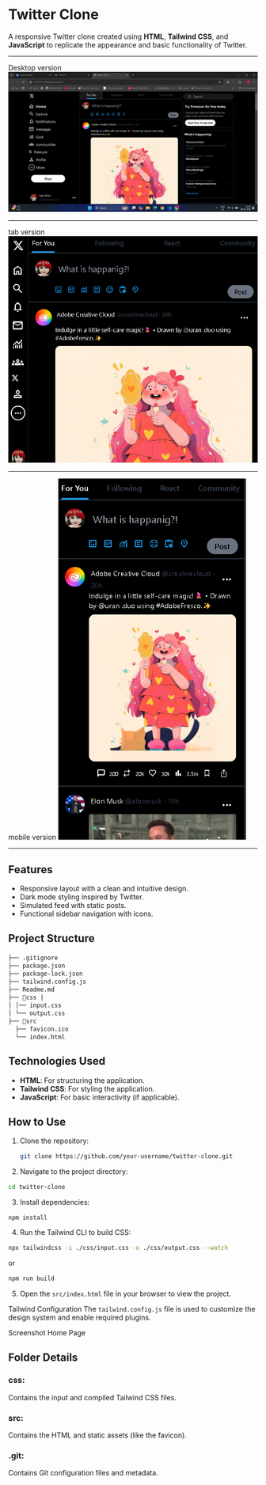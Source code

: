 # Twitter Clone

A responsive Twitter clone created using **HTML**, **Tailwind CSS**, and **JavaScript** to replicate the appearance and basic functionality of Twitter.

---

Desktop version
![Twitter Clone Screenshot](image.png)

---

tab version
![Twitter Clone Screenshot](tab.png)

---

mobile version
![Twitter Clone Screenshot](mobile.png)

---

## Features

- Responsive layout with a clean and intuitive design.
- Dark mode styling inspired by Twitter.
- Simulated feed with static posts.
- Functional sidebar navigation with icons.

## Project Structure

```twitter-clone/
├── .gitignore
├── package.json
├── package-lock.json
├── tailwind.config.js
├── Readme.md
├── 📁css |
│ │── input.css
│ └── output.css
├── 📁src
  ├── favicon.ico
  └── index.html
```

## Technologies Used

- **HTML**: For structuring the application.
- **Tailwind CSS**: For styling the application.
- **JavaScript**: For basic interactivity (if applicable).

## How to Use

1. Clone the repository:

   ```bash
   git clone https://github.com/your-username/twitter-clone.git
   ```

2. Navigate to the project directory:

```bash
cd twitter-clone
```

3. Install dependencies:

```
npm install
```

4. Run the Tailwind CLI to build CSS:

```bash
npx tailwindcss -i ./css/input.css -o ./css/output.css --watch
```

or

```bash
npm run build
```

5. Open the `src/index.html` file in your browser to view the project.

Tailwind Configuration
The `tailwind.config.js` file is used to customize the design system and enable required plugins.

Screenshot
Home Page

## Folder Details

### css:

Contains the input and compiled Tailwind CSS files.

### src:

Contains the HTML and static assets (like the favicon).

### .git:

Contains Git configuration files and metadata.
